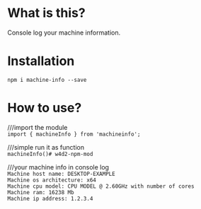 # What is this?

Console log your machine information.

# Installation

`npm i machine-info --save`

# How to use?

///import the module
<br>
`import { machineInfo } from 'machineinfo';`

///simple run it as function
<br>
`machineInfo()# w4d2-npm-mod`

///your machine info in console log
<br>
`Machine host name: DESKTOP-EXAMPLE`<br>
`Machine os architecture: x64`<br>
`Machine cpu model: CPU MODEL @ 2.60GHz with number of cores`<br>
`Machine ram: 16238 Mb`<br>
`Machine ip address: 1.2.3.4`

